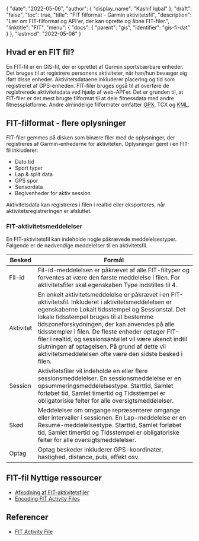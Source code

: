 {
  "date": "2022-05-06",
  "author": {
    "display_name": "Kashif Iqbal"
},
  "draft": "false",
  "toc": true,
  "title": "FIT filformat - Garmin aktivitetsfil",
  "description": "Lær om FIT-filformat og API'er, der kan oprette og åbne FIT-filer.",
  "linktitle": "FIT",
  "menu": {
    "docs": {
      "parent": "gis",
      "identifier": "gis-fi-dat"
}
},
  "lastmod": "2022-05-06"
}

## Hvad er en FIT fil?

En FIT-fil er en GIS-fil, der er oprettet af Garmin sportsbærbare enheder. Det bruges til at registrere personens aktiviteter, når han/hun bevæger sig iført disse enheder. Aktivitetsdataene inkluderer placering og tid som registreret af GPS-enheden. FIT-filer bruges også til at overføre de registrerede aktivitetsdata ved hjælp af web-API'er. Det er grunden til, at FIT-filer er det mest brugte filformat til at dele fitnessdata med andre fitnessplatforme. Andre almindelige filformater omfatter [GPX](/gis/gpx/), TCX og [KML](/gis/kml/).

## FIT-filformat - flere oplysninger

FIT-filer gemmes på disken som binære filer med de oplysninger, der registreres af Garmin-enhederne for aktiviteten. Oplysninger gemt i en FIT-fil inkluderer:

 * Dato tid
 * Sport typer
 * Lap & split data
 * GPS spor
 * Sensordata
 * Begivenheder for aktiv session

Aktivitetsdata kan registreres i filen i realtid eller eksporteres, når aktivitetsregistreringen er afsluttet.

### FIT-aktivitetsmeddelelser

En FIT-aktivitetsfil kan indeholde nogle påkrævede meddelelsestyper. Følgende er de nødvendige meddelelser til en aktivitetsfil.

|Besked|Formål|
---|---|
|Fil-id| Fil-id-meddelelsen er påkrævet af alle FIT-filtyper og forventes at være den første meddelelse i filen. For aktivitetsfiler skal egenskaben Type indstilles til 4.|
|Aktivitet| En enkelt aktivitetsmeddelelse er påkrævet i en FIT-aktivitetsfil. Inkluderet i aktivitetsmeddelelsen er egenskaberne Lokalt tidsstempel og Sessionstal. Det lokale tidsstempel bruges til at bestemme tidszoneforskydningen, der kan anvendes på alle tidsstempler i filen. De fleste enheder optager FIT-filer i realtid, og sessionsantallet vil være ukendt indtil slutningen af optagelsen. På grund af dette vil aktivitetsmeddelelsen ofte være den sidste besked i filen.|
|Session| Aktivitetsfiler vil indeholde en eller flere sessionsmeddelelser. En sessionsmeddelelse er en opsummeringsmeddelelsestype. Starttid, Samlet forløbet tid, Samlet timertid og Tidsstempel er obligatoriske felter for alle oversigtsmeddelelser.|
|Skød| Meddelelser om omgange repræsenterer omgange eller intervaller i sessionen. En Lap-meddelelse er en Resumé-meddelelsestype. Starttid, Samlet forløbet tid, Samlet timertid og Tidsstempel er obligatoriske felter for alle oversigtsmeddelelser.|
|Optag| Optag beskeder inkluderer GPS-koordinater, hastighed, distance, puls, effekt osv.|

## FIT-fil Nyttige ressourcer

 * [Afkodning af FIT-aktivitetsfiler](https://developer.garmin.com/fit/cookbook/decoding-activity-files/)
 * [Encoding FIT Activity Files](https://developer.garmin.com/fit/cookbook/encoding-activity-files/)
 
## Referencer ##

* [FIT Activity File](https://developer.garmin.com/fit/file-types/activity/)


